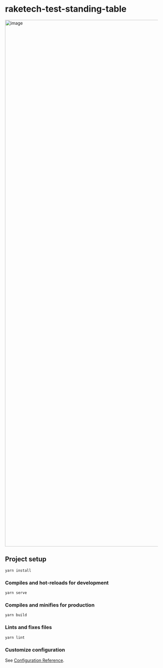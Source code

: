 # raketech-test-standing-table

<img width="1728" alt="image" src="https://github.com/carloseustaquio/vue-standing-table/assets/43277022/5cffc32f-bc77-4666-989b-c5198b401d52">

## Project setup
```
yarn install
```

### Compiles and hot-reloads for development
```
yarn serve
```

### Compiles and minifies for production
```
yarn build
```

### Lints and fixes files
```
yarn lint
```

### Customize configuration
See [Configuration Reference](https://cli.vuejs.org/config/).

